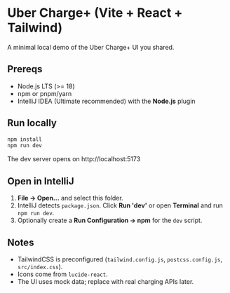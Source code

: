 # Uber Charge+ (Vite + React + Tailwind)

A minimal local demo of the Uber Charge+ UI you shared.

## Prereqs
- Node.js LTS (>= 18)
- npm or pnpm/yarn
- IntelliJ IDEA (Ultimate recommended) with the **Node.js** plugin

## Run locally
```bash
npm install
npm run dev
```
The dev server opens on http://localhost:5173

## Open in IntelliJ
1. **File → Open...** and select this folder.
2. IntelliJ detects `package.json`. Click **Run 'dev'** or open **Terminal** and run `npm run dev`.
3. Optionally create a **Run Configuration → npm** for the `dev` script.

## Notes
- TailwindCSS is preconfigured (`tailwind.config.js`, `postcss.config.js`, `src/index.css`).
- Icons come from `lucide-react`.
- The UI uses mock data; replace with real charging APIs later.
